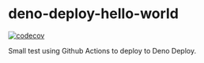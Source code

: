 # deno-deploy-hello-world

[![codecov](https://codecov.io/gh/csvn/deno-deploy-hello-world/branch/main/graph/badge.svg?token=5XCNRMIV2G)](https://codecov.io/gh/csvn/deno-deploy-hello-world)

Small test using Github Actions to deploy to Deno Deploy.
